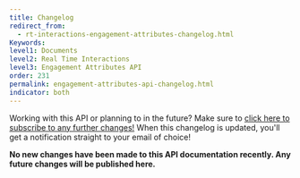 ```yaml
---
title: Changelog
redirect_from:
  - rt-interactions-engagement-attributes-changelog.html
Keywords:
level1: Documents
level2: Real Time Interactions
level3: Engagement Attributes API
order: 231
permalink: engagement-attributes-api-changelog.html
indicator: both
---
```


<div class="subscribe">Working with this API or planning to in the future? Make sure to <a href="https://visualping.io/?url=developers.liveperson.com/rt-interactions-engagement-attributes-changelog.html&mode=web&css=post-content" target="_blank">click here to subscribe to any further changes!</a> When this changelog is updated, you'll get a notification straight to your email of choice!</div>



**No new changes have been made to this API documentation recently. Any future changes will be published here.**
